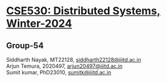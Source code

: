 # [CSE530: Distributed Systems, Winter-2024](https://docs.google.com/spreadsheets/u/1/d/e/2PACX-1vRXhqQMS0w5Ow6sY4_zebkRlPNucQ8bj3PmGXfscY3fXuRA5kFhZg54h9MZgiffDxdmNFDnQm5Xty0W/pubhtml)

## Group-54
Siddharth Nayak, MT22128, siddharth22128@iiitd.ac.in \
Arjun Temura, 2020497, arjun20497@iiitd.ac.in \
Sumit kumar, PhD23010, sumitk@iiitd.ac.in
